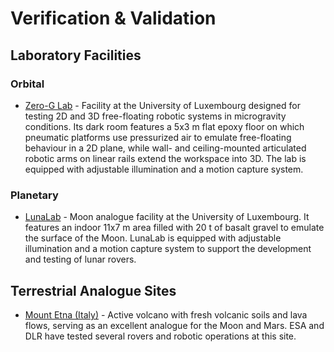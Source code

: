 # Verification & Validation

## Laboratory Facilities

### Orbital

- [Zero-G Lab](https://www.uni.lu/snt-en/facilities/zero-g-lab) - Facility at the University of Luxembourg designed for testing 2D and 3D free-floating robotic systems in microgravity conditions. Its dark room features a 5x3 m flat epoxy floor on which pneumatic platforms use pressurized air to emulate free-floating behaviour in a 2D plane, while wall- and ceiling-mounted articulated robotic arms on linear rails extend the workspace into 3D. The lab is equipped with adjustable illumination and a motion capture system.

### Planetary

- [LunaLab](https://www.uni.lu/snt-en/facilities/lunalab) - Moon analogue facility at the University of Luxembourg. It features an indoor 11x7 m area filled with 20 t of basalt gravel to emulate the surface of the Moon. LunaLab is equipped with adjustable illumination and a motion capture system to support the development and testing of lunar rovers.

## Terrestrial Analogue Sites

- [Mount Etna (Italy)](https://en.wikipedia.org/wiki/Mount_Etna) - Active volcano with fresh volcanic soils and lava flows, serving as an excellent analogue for the Moon and Mars. ESA and DLR have tested several rovers and robotic operations at this site.
